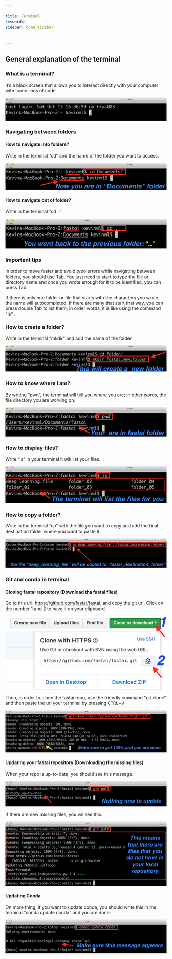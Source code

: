 ```yaml
---

title: Terminal
keywords: 
sidebar: home_sidebar


---
```

## General explanation of the terminal

### What is a terminal? 
It’s a black screen that allows you to interact directly with your computer with some lines of code.


![add](images/terminal_tutorial/what_is_a_terminal.png)

### Navigating between folders

#### How to navigate into folders?
Write in the terminal “cd” and the name of the folder you want to access.

![add](images/terminal_tutorial/terminal_cd_in.png)

#### How to navigate out of folder?
Write in the terminal “cd ..”

![add](images/terminal_tutorial/terminal_cd_out.png)

### Important tips

In order to move faster and avoid typo errors while navigating between folders, you should use Tab. You just need to start to type the file or directory name and once you wrote enough for it to be identified, you can press Tab.

If there is only one folder or file that starts with the characters you wrote, the name will autocompleted. If there are many that start that way, you can press double Tab to list them; in order words, it is like using the command "ls" .

### How to create a folder?
Write in the terminal "mkdir” and add the name of the folder.

![add](images/terminal_tutorial/terminal_mkdir.png)

### How to know where I am?
By writing “pwd”, the terminal will tell you where you are; in other words, the file directory you are working on.

![add](images/terminal_tutorial/terminal_pwd.png)

### How to display files?
Write “ls” in your terminal it will list your files.


![add](images/terminal_tutorial/terminal_ls.png)

### How to copy a folder?
Write in the terminal “cp” with the file you want to copy and add the final destination folder where you want to paste it.

![add](images/terminal_tutorial/terminal_cp.png)

### Git and conda in terminal

#### Cloning fastai repository (Download tha fastai files)

Go to this url: https://github.com/fastai/fastai, and copy the git url. Click on the number 1 and 2 to have it on your clipboard.


![add](images/terminal_tutorial/git_copy_url.png)

Then, in order to clone the fastai repo, use the friendly command "git clone” and 
then paste the url your terminal by pressing <kbd>CTRL</kbd>+<kbd>V</kbd>

![add](images/terminal_tutorial/git_clone_repo_.png)

#### Updating your fastai repository (Downloading the missing files)

When your repo is up-to-date, you should see this message.

![add](images/terminal_tutorial/git_pull_up_to_date.png)

If there are new missing files, you wil see this.

![add](images/terminal_tutorial/git_pull_new_files.png)

#### Updating Conda 

On more thing, if you want to update conda, you should write this in the terminal "conda update conda" and you are done.

![add](images/terminal_tutorial/conda_update.png)

